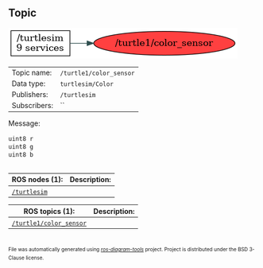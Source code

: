 <!--
File was automatically generated using 'ros-diagram-tools' project.
Project is distributed under the BSD 3-Clause license.
-->

## Topic

[![/turtle1/color_sensor](t__turtle1_color_sensor.png "/turtle1/color_sensor")](t__turtle1_color_sensor.png)

|     |     |
| --- | --- |
| Topic name: | `/turtle1/color_sensor` |
| Data type: | `turtlesim/Color` |
| Publishers: | `/turtlesim` |
| Subscribers: | `` |

Message:
```
uint8 r
uint8 g
uint8 b


```


| ROS nodes (1): | Description: |
| -------------- | ------------ |
| [`/turtlesim`](n__turtlesim.md) |  |

| ROS topics (1): | Description: |
| --------------- | ------------ |
| [`/turtle1/color_sensor`](t__turtle1_color_sensor.md) |  |


</br>
<font size="1">
File was automatically generated using <a href="https://github.com/anetczuk/ros-diagram-tools"><i>ros-diagram-tools</i></a> project.
Project is distributed under the BSD 3-Clause license.
</font>
